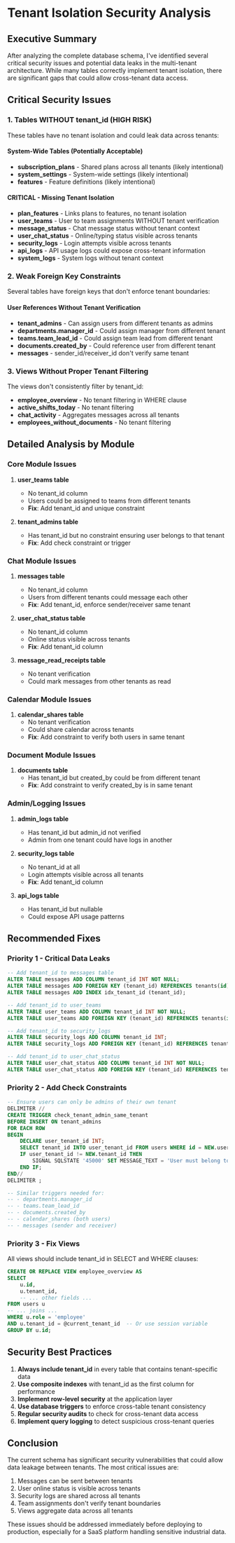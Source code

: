 # Tenant Isolation Security Analysis

## Executive Summary

After analyzing the complete database schema, I've identified several critical security issues and potential data leaks in the multi-tenant architecture. While many tables correctly implement tenant isolation, there are significant gaps that could allow cross-tenant data access.

## Critical Security Issues

### 1. Tables WITHOUT tenant_id (HIGH RISK)

These tables have no tenant isolation and could leak data across tenants:

#### System-Wide Tables (Potentially Acceptable)

- **subscription_plans** - Shared plans across all tenants (likely intentional)
- **system_settings** - System-wide settings (likely intentional)
- **features** - Feature definitions (likely intentional)

#### CRITICAL - Missing Tenant Isolation

- **plan_features** - Links plans to features, no tenant isolation
- **user_teams** - User to team assignments WITHOUT tenant verification
- **message_status** - Chat message status without tenant context
- **user_chat_status** - Online/typing status visible across tenants
- **security_logs** - Login attempts visible across tenants
- **api_logs** - API usage logs could expose cross-tenant information
- **system_logs** - System logs without tenant context

### 2. Weak Foreign Key Constraints

Several tables have foreign keys that don't enforce tenant boundaries:

#### User References Without Tenant Verification

- **tenant_admins** - Can assign users from different tenants as admins
- **departments.manager_id** - Could assign manager from different tenant
- **teams.team_lead_id** - Could assign team lead from different tenant
- **documents.created_by** - Could reference user from different tenant
- **messages** - sender_id/receiver_id don't verify same tenant

### 3. Views Without Proper Tenant Filtering

The views don't consistently filter by tenant_id:

- **employee_overview** - No tenant filtering in WHERE clause
- **active_shifts_today** - No tenant filtering
- **chat_activity** - Aggregates messages across all tenants
- **employees_without_documents** - No tenant filtering

## Detailed Analysis by Module

### Core Module Issues

1. **user_teams table**
   - No tenant_id column
   - Users could be assigned to teams from different tenants
   - **Fix**: Add tenant_id and unique constraint

2. **tenant_admins table**
   - Has tenant_id but no constraint ensuring user belongs to that tenant
   - **Fix**: Add check constraint or trigger

### Chat Module Issues

1. **messages table**
   - No tenant_id column
   - Users from different tenants could message each other
   - **Fix**: Add tenant_id, enforce sender/receiver same tenant

2. **user_chat_status table**
   - No tenant_id column
   - Online status visible across tenants
   - **Fix**: Add tenant_id column

3. **message_read_receipts table**
   - No tenant verification
   - Could mark messages from other tenants as read

### Calendar Module Issues

1. **calendar_shares table**
   - No tenant verification
   - Could share calendar across tenants
   - **Fix**: Add constraint to verify both users in same tenant

### Document Module Issues

1. **documents table**
   - Has tenant_id but created_by could be from different tenant
   - **Fix**: Add constraint to verify created_by is in same tenant

### Admin/Logging Issues

1. **admin_logs table**
   - Has tenant_id but admin_id not verified
   - Admin from one tenant could have logs in another

2. **security_logs table**
   - No tenant_id at all
   - Login attempts visible across all tenants
   - **Fix**: Add tenant_id column

3. **api_logs table**
   - Has tenant_id but nullable
   - Could expose API usage patterns

## Recommended Fixes

### Priority 1 - Critical Data Leaks

```sql
-- Add tenant_id to messages table
ALTER TABLE messages ADD COLUMN tenant_id INT NOT NULL;
ALTER TABLE messages ADD FOREIGN KEY (tenant_id) REFERENCES tenants(id) ON DELETE CASCADE;
ALTER TABLE messages ADD INDEX idx_tenant_id (tenant_id);

-- Add tenant_id to user_teams
ALTER TABLE user_teams ADD COLUMN tenant_id INT NOT NULL;
ALTER TABLE user_teams ADD FOREIGN KEY (tenant_id) REFERENCES tenants(id) ON DELETE CASCADE;

-- Add tenant_id to security_logs
ALTER TABLE security_logs ADD COLUMN tenant_id INT;
ALTER TABLE security_logs ADD FOREIGN KEY (tenant_id) REFERENCES tenants(id) ON DELETE CASCADE;

-- Add tenant_id to user_chat_status
ALTER TABLE user_chat_status ADD COLUMN tenant_id INT NOT NULL;
ALTER TABLE user_chat_status ADD FOREIGN KEY (tenant_id) REFERENCES tenants(id) ON DELETE CASCADE;
```

### Priority 2 - Add Check Constraints

```sql
-- Ensure users can only be admins of their own tenant
DELIMITER //
CREATE TRIGGER check_tenant_admin_same_tenant
BEFORE INSERT ON tenant_admins
FOR EACH ROW
BEGIN
    DECLARE user_tenant_id INT;
    SELECT tenant_id INTO user_tenant_id FROM users WHERE id = NEW.user_id;
    IF user_tenant_id != NEW.tenant_id THEN
        SIGNAL SQLSTATE '45000' SET MESSAGE_TEXT = 'User must belong to the same tenant';
    END IF;
END//
DELIMITER ;

-- Similar triggers needed for:
-- - departments.manager_id
-- - teams.team_lead_id
-- - documents.created_by
-- - calendar_shares (both users)
-- - messages (sender and receiver)
```

### Priority 3 - Fix Views

All views should include tenant_id in SELECT and WHERE clauses:

```sql
CREATE OR REPLACE VIEW employee_overview AS
SELECT
    u.id,
    u.tenant_id,
    -- ... other fields ...
FROM users u
-- ... joins ...
WHERE u.role = 'employee'
AND u.tenant_id = @current_tenant_id  -- Or use session variable
GROUP BY u.id;
```

## Security Best Practices

1. **Always include tenant_id** in every table that contains tenant-specific data
2. **Use composite indexes** with tenant_id as the first column for performance
3. **Implement row-level security** at the application layer
4. **Use database triggers** to enforce cross-table tenant consistency
5. **Regular security audits** to check for cross-tenant data access
6. **Implement query logging** to detect suspicious cross-tenant queries

## Conclusion

The current schema has significant security vulnerabilities that could allow data leakage between tenants. The most critical issues are:

1. Messages can be sent between tenants
2. User online status is visible across tenants
3. Security logs are shared across all tenants
4. Team assignments don't verify tenant boundaries
5. Views aggregate data across all tenants

These issues should be addressed immediately before deploying to production, especially for a SaaS platform handling sensitive industrial data.
